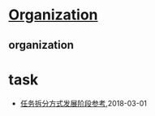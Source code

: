 # [Organization](http://organization.sisopipo.com)

## organization
# task
* [任务拆分方式发展阶段参考](/agile/task/split-task-example),2018-03-01
